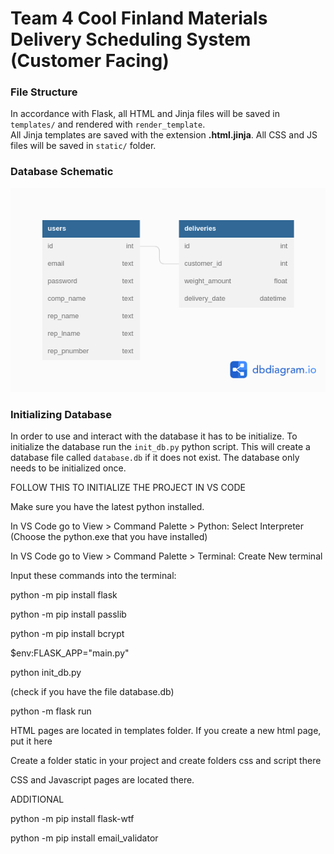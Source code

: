 # Team 4 Cool Finland Materials Delivery Scheduling System (Customer Facing)

### File Structure 

In accordance with Flask, all HTML and Jinja files will be saved in ``` templates/ ``` and rendered with ``` render_template ```. <br>
All Jinja templates are saved with the extension <b>.html.jinja</b>. All CSS and JS files will be saved in ```static/``` folder.

### Database Schematic 

<img src="schema.png">

### Initializing Database

In order to use and interact with the database it has to be initialize. To initialize the database run the ``` init_db.py ``` python script. This will create a database file called ``` database.db ``` if it does not exist. The database only needs to be initialized once.

FOLLOW THIS TO INITIALIZE THE PROJECT IN VS CODE

Make sure you have the latest python installed.


In VS Code go to View > Command Palette > Python: Select Interpreter (Choose the python.exe that you have installed)

In VS Code go to View > Command Palette > Terminal: Create New terminal


Input these commands into the terminal:

python -m pip install flask

python -m pip install passlib

python -m pip install bcrypt

$env:FLASK_APP="main.py"

python init_db.py

(check if you have the file database.db)

python -m flask run


HTML pages are located in templates folder. If you create a new html page, put it here

Create a folder static in your project and create folders css and script there

CSS and Javascript pages are located there.

ADDITIONAL


python -m pip install flask-wtf

python -m pip install email_validator


